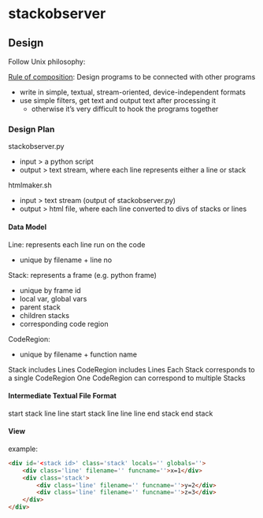 # stackobserver

## Design
Follow Unix philosophy:

[Rule of composition](http://www.catb.org/esr/writings/taoup/html/ch01s06.html#id2877684): Design programs to be connected with other programs 
- write in simple, textual, stream-oriented, device-independent formats
- use simple filters, get text and output text after processing it
  - otherwise it’s very difficult to hook the programs together

### Design Plan

stackobserver.py
- input > a python script
- output > text stream, where each line represents either a line or stack

htmlmaker.sh
- input > text stream (output of stackobserver.py)
- output > html file, where each line converted to divs of stacks or lines


#### Data Model
Line: represents each line run on the code
- unique by filename + line no
  
Stack: represents a frame (e.g. python frame)
- unique by frame id
- local var, global vars
- parent stack
- children stacks
- corresponding code region

CodeRegion: 
- unique by filename + function name

Stack includes Lines
CodeRegion includes Lines
Each Stack corresponds to a single CodeRegion
One CodeRegion can correspond to multiple Stacks


#### Intermediate Textual File Format
start stack
line
line
start stack
line
line
line
end stack
end stack


#### View
example:
```html
<div id='<stack id>' class='stack' locals='' globals=''>
    <div class='line' filename='' funcname=''>x=1</div>
    <div class='stack'>
        <div class='line' filename='' funcname=''>y=2</div>
        <div class='line' filename='' funcname=''>z=3</div>
    </div>
</div>
```
